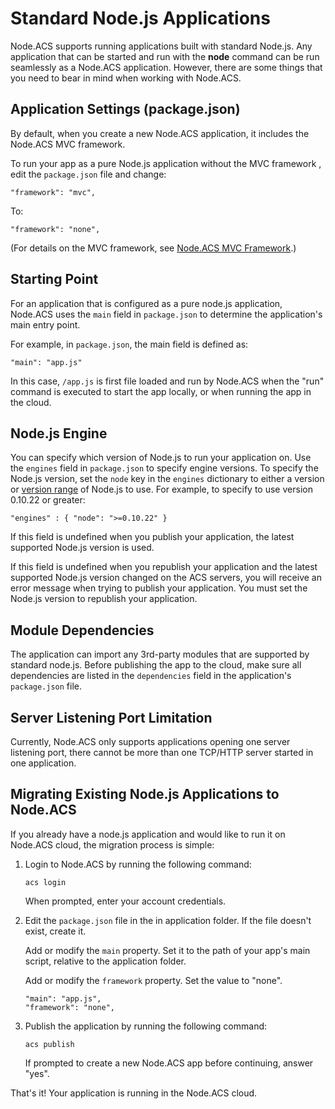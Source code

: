 
# Standard Node.js Applications

Node.ACS supports running applications built with standard Node.js. Any
application that can be started and run with the **node** command can be run seamlessly as a
Node.ACS application. However, there are some things that you need to bear in
mind when working with Node.ACS.

## Application Settings (package.json)

By default, when you create a new Node.ACS application, it
includes the Node.ACS MVC framework.

To run your app as a pure Node.js application without the MVC framework , edit the 
`package.json` file and change: 
    
    "framework": "mvc",

To:

    "framework": "none",

(For details on the MVC framework, see [Node.ACS MVC Framework](#!/guide/mvc).)

## Starting Point

For an application that is configured as a pure node.js application, Node.ACS
uses the `main` field in `package.json` to determine the application's main entry point.

For example, in `package.json`, the main field is defined as:

    "main": "app.js"

In this case, `/app.js` is first file loaded and run by Node.ACS when the
"run" command is executed to start the app locally, or when running the app in
the cloud.

## Node.js Engine

You can specify which version of Node.js to run your application on.  Use the `engines` field in
`package.json` to specify engine versions.  To specify the Node.js version, set the `node` key in
the `engines` dictionary to either a version or [version range](https://github.com/isaacs/node-semver)
of Node.js to use. For example, to specify to use version 0.10.22 or greater:

    "engines" : { "node": ">=0.10.22" }

If this field is undefined when you publish your application, the latest supported Node.js version is
used.

If this field is undefined when you republish your application and the latest supported Node.js version
changed on the ACS servers, you will receive an error message when trying to publish your application.
You must set the Node.js version to republish your application.

## Module Dependencies

The application can import any 3rd-party modules that are supported by
standard node.js. Before publishing the app to the cloud, make sure
all dependencies are listed in the `dependencies` field in the application's
`package.json` file.

## Server Listening Port Limitation

Currently, Node.ACS only supports applications opening one server listening
port, there cannot be more than one TCP/HTTP server started in one
application.

## Migrating Existing Node.js Applications to Node.ACS

If you already have a node.js application and would like to run it on Node.ACS
cloud, the migration process is simple: 

1.  Login to Node.ACS by running the following command:
   
        acs login
     
    When prompted, enter your account credentials.

2.  Edit the `package.json` file in the in application folder. If the file doesn't
    exist, create it.

    Add or modify the `main` property. Set it to the path of your app's 
    main script, relative to the application folder.

    Add or modify the `framework` property. Set the value to "none".

        "main": "app.js",
        "framework": "none",

3.  Publish the application by running the following command:

        acs publish

    If prompted to create a new Node.ACS app before continuing, answer "yes".

That's it! Your application is running in the Node.ACS cloud.

